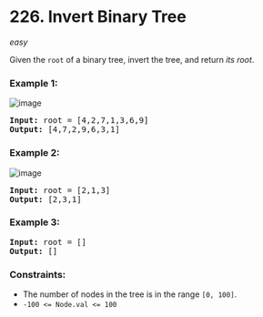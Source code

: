 # 226. Invert Binary Tree
_easy_

Given the `root` of a binary tree, invert the tree, and return _its root_.

### Example 1:
![image](https://assets.leetcode.com/uploads/2021/03/14/invert1-tree.jpg)

<pre>
<b>Input:</b> root = [4,2,7,1,3,6,9]
<b>Output:</b> [4,7,2,9,6,3,1]
</pre>

### Example 2:
![image](https://assets.leetcode.com/uploads/2021/03/14/invert2-tree.jpg)

<pre>
<b>Input:</b> root = [2,1,3]
<b>Output:</b> [2,3,1]
</pre>

### Example 3:

<pre>
<b>Input:</b> root = []
<b>Output:</b> []
</pre>


### Constraints:

- The number of nodes in the tree is in the range `[0, 100]`.
- `-100 <= Node.val <= 100`